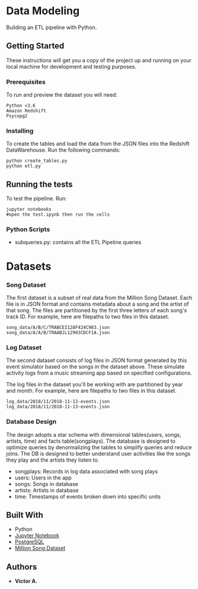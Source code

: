 # Data Modeling

Building an ETL pipeline with Python.

## Getting Started

These instructions will get you a copy of the project up and running on your local machine for development and testing purposes.

### Prerequisites

To run and preview the dataset you will need:

```
Python <3.6
Amazon Redshift
Psycopg2
```

### Installing

To create the tables and load the data from the JSON files into the Redshift DataWarehouse. Run the following commands:

```
python create_tables.py
python etl.py
```

## Running the tests

To test the pipeline. Run:

```
jupyter notebooks
#open the test.ipynb then run the cells
```


### Python Scripts

* subqueries.py: contains all the ETL Pipeline queries


# Datasets

### Song Dataset
The first dataset is a subset of real data from the Million Song Dataset. Each file is in JSON format and contains metadata about a song and the artist of that song. The files are partitioned by the first three letters of each song's track ID. For example, here are filepaths to two files in this dataset.


```
song_data/A/B/C/TRABCEI128F424C983.json
song_data/A/A/B/TRAABJL12903CDCF1A.json
```

### Log Dataset
The second dataset consists of log files in JSON format generated by this event simulator based on the songs in the dataset above. These simulate activity logs from a music streaming app based on specified configurations.

The log files in the dataset you'll be working with are partitioned by year and month. For example, here are filepaths to two files in this dataset.

```
log_data/2018/11/2018-11-12-events.json
log_data/2018/11/2018-11-13-events.json
```

### Database Design
The design adopts a star schema with dimensional tables(users, songs, artists, time) and facts table(songplays). The database is designed to optimize queries by denormalizing the tables to simplify queries and reduce joins. The DB is designed to better understand user activities like the songs they play and the artists they listen to.
* songplays: Records in log data associated with song plays
* users: Users in the app
* songs: Songs in database
* artists: Artists in database
* time: Timestamps of events broken down into specific units

## Built With

* Python
* [Jupyter Notebook](https://jupyter.org/)
* [PostgreSQL](https://www.postgresql.org)
* [Million Song Dataset](http://millionsongdataset.com/)

## Authors

* **Victor A.**
